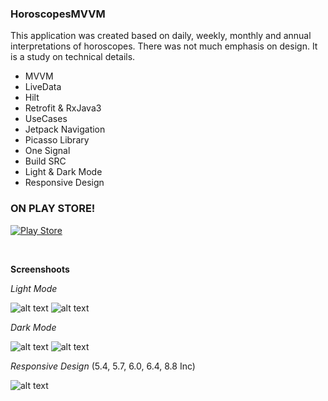 
### HoroscopesMVVM

This application was created based on daily, weekly, monthly and annual interpretations of horoscopes.
There was not much emphasis on design. It is a study on technical details.


- MVVM 
- LiveData
- Hilt
- Retrofit & RxJava3
- UseCases
- Jetpack Navigation
- Picasso Library
- One Signal
- Build SRC
- Light & Dark Mode
- Responsive Design
&nbsp;
### ON PLAY STORE!

<a href="https://play.google.com/store/apps/details?id=com.etcmobileapps.burcyorumlari2020" target="_blank"><img align="center" src="https://img.shields.io/badge/Google_Play-414141?style=for-the-badge&logo=google-play&logoColor=white" alt="Play Store" /></a>
</p>

&nbsp;&nbsp;


**Screenshoots**

_Light Mode_

![alt text](https://i.hizliresim.com/4rnq6qp.png)
![alt text](https://i.hizliresim.com/1x3gl55.png)

_Dark Mode_

![alt text](https://i.hizliresim.com/5brrpb1.png)
![alt text](https://i.hizliresim.com/tbsex31.png)


 _Responsive Design_ (5.4, 5.7, 6.0, 6.4, 8.8 Inc) 

![alt text](https://i.hizliresim.com/oiwg2kf.png) 




